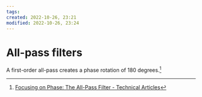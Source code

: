 ```yaml
---
tags: 
created: 2022-10-26, 23:21
modified: 2022-10-26, 23:24
---
```


# All-pass filters
A first-order all-pass creates a phase rotation of 180 degrees.[^1]

[^1]: [Focusing on Phase: The All-Pass Filter - Technical Articles](https://www.allaboutcircuits.com/technical-articles/focusing-on-phase-the-all-pass-filter/)